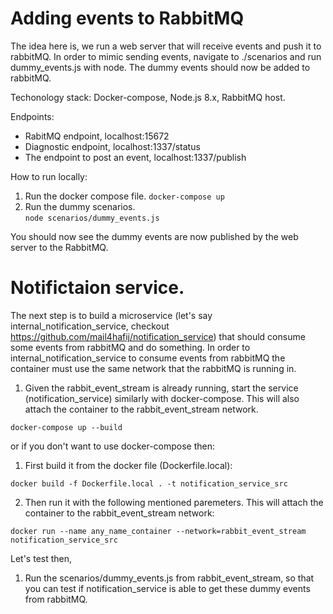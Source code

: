 # Adding events to RabbitMQ 
The idea here is, we run a web server that will receive events and push it to rabbitMQ.
In order to mimic sending events, navigate to ./scenarios and run dummy_events.js with node.
The dummy events should now be added to rabbitMQ. 

Techonology stack: Docker-compose, Node.js 8.x, RabbitMQ host.

Endpoints:
  - RabitMQ endpoint, localhost:15672
  - Diagnostic endpoint, localhost:1337/status 
  - The endpoint to post an event, localhost:1337/publish
  
How to run locally:
1. Run the docker compose file.
``` docker-compose up ```  
2. Run the dummy scenarios.  
``` node scenarios/dummy_events.js ```  

You should now see the dummy events are now published by the web server to the RabbitMQ.

# Notifictaion service.
The next step is to build a microservice (let's say internal_notification_service, checkout https://github.com/mail4hafij/notification_service) that should consume some events from rabbitMQ and do something. In order to internal_notification_service to consume events from rabbitMQ the container must use the same network that the rabbitMQ is running in.

  1. Given the rabbit_event_stream is already running, start the service (notification_service) similarly with docker-compose. This will also attach the container to the rabbit_event_stream network. 

  ``` docker-compose up --build ```   

or if you don't want to use docker-compose then:  

  1. First build it from the docker file (Dockerfile.local): 

  ``` docker build -f Dockerfile.local . -t notification_service_src ```  

  2. Then run it with the following mentioned paremeters. This will attach the container to the rabbit_event_stream network:
  
  ``` docker run --name any_name_container --network=rabbit_event_stream notification_service_src ``` 

Let's test then,
1. Run the scenarios/dummy_events.js from rabbit_event_stream, so that you can test if notification_service is able to get these dummy events from rabbitMQ.
